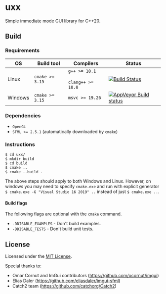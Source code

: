 # uxx

Simple immediate mode GUI library for C++20.

## Build

### Requirements

| OS       | Build tool      | Compilers                              | Status                                                                                                                     |
|----------|-----------------|----------------------------------------|----------------------------------------------------------------------------------------------------------------------------|
| Linux    | `cmake >= 3.15` | `g++ >= 10.1`<br><br>`clang++ >= 10.0` | [![Build Status](https://travis-ci.org/kjetand/uxx.svg?branch=master)](https://travis-ci.org/kjetand/uxx)                  |
| Windows  | `cmake >= 3.15` | `msvc >= 19.26`                        | [![AppVeyor Build status](https://img.shields.io/appveyor/ci/kjetand/uxx.svg)](https://ci.appveyor.com/project/kjetand/uxx)|

### Dependencies

- `OpenGL`
- `SFML >= 2.5.1` (automatically downloaded by `cmake`)

### Instructions

```text
$ cd uxx/
$ mkdir build
$ cd build
$ cmake ..
$ cmake --build .
```

The above steps should apply to both Windows and Linux. However, on windows you may need to specify `cmake.exe` and
run with explicit generator `$ cmake.exe -G "Visual Studio 16 2019" ..` instead of just `$ cmake.exe ..`.

#### Build flags
The following flags are optional with the `cmake` command.

- `-DDISABLE_EXAMPLES` - Don't build examples.
- `-DDISABLE_TESTS` - Don't build unit tests.

## License

Licensed under the [MIT License](LICENSE).

Special thanks to:

- Omar Cornut and ImGui contributors (https://github.com/ocornut/imgui)
- Elias Daler (https://github.com/eliasdaler/imgui-sfml)
- Catch2 team (https://github.com/catchorg/Catch2)
